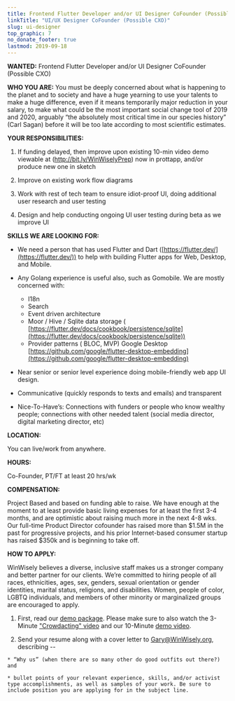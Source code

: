 ```yaml
---
title: Frontend Flutter Developer and/or UI Designer CoFounder (Possible CXO)
linkTitle: "UI/UX Designer CoFounder (Possible CXO)"
slug: ui-designer
top_graphic: 7
no_donate_footer: true
lastmod: 2019-09-18
---
```


**WANTED:** Frontend Flutter Developer and/or UI Designer CoFounder (Possible CXO)

**WHO YOU ARE:** You must be deeply concerned about what is happening to the planet and to society and have a huge yearning to use your talents to make a huge difference, even if it means temporarily major reduction in your salary, to make what could be the most important social change tool of 2019 and 2020, arguably “the absolutely most critical time in our species history” (Carl Sagan)  before it will be too late according to most scientific estimates.

**YOUR RESPONSIBILITIES:**

  1. If funding delayed, then improve upon existing 10-min video demo viewable at (http://bit.ly/WinWiselyPrep) now in prottapp, and/or produce new one in sketch

  2. Improve on existing work flow diagrams

  3. Work with rest of tech team to ensure idiot-proof UI, doing additional user research and user testing

  4. Design and help conducting ongoing UI user testing during beta as we improve UI

**SKILLS WE ARE LOOKING FOR:**

- We need a person that has used Flutter and Dart ([https://flutter.dev/](https://flutter.dev/)) to help with building Flutter apps for Web, Desktop, and Mobile.

- Any Golang experience is useful also, such as Gomobile. We are mostly concerned with:
  - I18n
  - Search
  - Event driven architecture
  - Moor / Hive / Sqlite data storage ( [https://flutter.dev/docs/cookbook/persistence/sqlite](https://flutter.dev/docs/cookbook/persistence/sqlite))
  - Provider patterns ( BLOC, MVP)
  Google Desktop [https://github.com/google/flutter-desktop-embedding](https://github.com/google/flutter-desktop-embedding)

- Near senior or senior level experience doing mobile-friendly web app UI design. 

- Communicative (quickly responds to texts and emails) and transparent

- Nice-To-Have’s: Connections with funders or people who know wealthy people; connections with other needed talent (social media director, digital marketing director, etc)

**LOCATION:**

You can live/work from anywhere.

**HOURS:**

Co-Founder, PT/FT at least 20 hrs/wk

**COMPENSATION:**

Project Based and based on funding able to raise. We have enough at the moment to at least provide basic living expenses for at least the first 3-4 months, and are optimistic about raising much more in the next 4-8 wks. Our full-time Product Director cofounder has raised more than $1.5M in the past for progressive projects, and his prior Internet-based consumer startup has raised $350k and is beginning to take off.

**HOW TO APPLY:**

WinWisely believes a diverse, inclusive staff makes us a stronger company and better partner for our clients. We’re committed to hiring people of all races, ethnicities, ages, sex, genders, sexual orientation or gender identities, marital status, religions, and disabilities. Women, people of color, LGBTQ individuals, and members of other minority or marginalized groups are encouraged to apply.

  1. First, read our [demo package](http://bit.ly/WinWiselyPrep). Please make sure to also watch the 3-Minute ["Crowdacting" video](http://bit.ly/crowdacting) and our 10-Minute [demo video](http://bit.ly/WinWiselyZoomDemo6).

  2. Send your resume along with a cover letter to [Gary@WinWisely.org](mailto:Gary@WinWisely.org), describing --

    * “Why us” (when there are so many other do good outfits out there?) and

    * bullet points of your relevant experience, skills, and/or activist type accomplishments, as well as samples of your work. Be sure to include position you are applying for in the subject line.